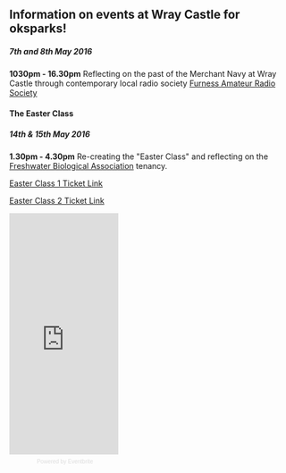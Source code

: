 ## Information on events at Wray Castle for oksparks!

##### 7th and 8th May 2016
**1030pm - 16.30pm**
Reflecting on the past of the Merchant Navy at Wray Castle through contemporary local radio society [Furness Amateur Radio Society](http://www.fars.org.uk/)

#### The Easter Class
##### 14th & 15th May 2016
**1.30pm - 4.30pm**
Re-creating the "Easter Class" and reflecting on the [Freshwater Biological Association](http://www.fba.org.uk/) tenancy. 

[Easter Class 1 Ticket Link](https://www.eventbrite.co.uk/e/ok-sparks-presents-the-easter-class-an-introduction-to-freshwater-biology-tickets-4037309702)

[Easter Class 2 Ticket Link](https://www.eventbrite.co.uk/e/ok-sparks-presents-the-easter-class-an-introduction-to-freshwater-biology-tickets-24344781898)

<div style="width:195px; text-align:center;" ><iframe  src="https://www.eventbrite.co.uk/countdown-widget?eid=4037309702" frameborder="0" height="432" width="195" marginheight="0" marginwidth="0" scrolling="no" allowtransparency="true"></iframe><div style="font-family:Helvetica, Arial; font-size:10px; padding:5px 0 5px; margin:2px; width:195px; text-align:center;" ><a class="powered-by-eb" style="color: #dddddd; text-decoration: none;" target="_blank" href="http://www.eventbrite.co.uk/r/ecount">Powered by Eventbrite</a></div></div>
